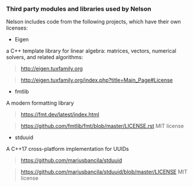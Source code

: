 ### Third party modules and libraries used by Nelson

Nelson includes code from the following projects, which have their own licenses:

- Eigen

a C++ template library for linear algebra: matrices, vectors, numerical solvers, and related algorithms:

> <http://eigen.tuxfamily.org>

> <http://eigen.tuxfamily.org/index.php?title=Main_Page#License>

- fmtlib

A modern formatting library

> <https://fmt.dev/latest/index.html>

> <https://github.com/fmtlib/fmt/blob/master/LICENSE.rst> MIT license

- stduuid

A C++17 cross-platform implementation for UUIDs

> <https://github.com/mariusbancila/stduuid>

> <https://github.com/mariusbancila/stduuid/blob/master/LICENSE> MIT license
